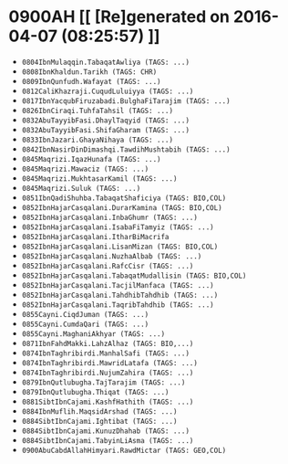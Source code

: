 # 0900AH [[ [Re]generated on 2016-04-07 (08:25:57) ]]

* `0804IbnMulaqqin.TabaqatAwliya (TAGS: ...)`
* `0808IbnKhaldun.Tarikh (TAGS: CHR)`
* `0809IbnQunfudh.Wafayat (TAGS: ...)`
* `0812CaliKhazraji.CuqudLuluiyya (TAGS: ...)`
* `0817IbnYacqubFiruzabadi.BulghaFiTarajim (TAGS: ...)`
* `0826IbnCiraqi.TuhfaTahsil (TAGS: ...)`
* `0832AbuTayyibFasi.DhaylTaqyid (TAGS: ...)`
* `0832AbuTayyibFasi.ShifaGharam (TAGS: ...)`
* `0833IbnJazari.GhayaNihaya (TAGS: ...)`
* `0842IbnNasirDinDimashqi.TawdihMushtabih (TAGS: ...)`
* `0845Maqrizi.IqazHunafa (TAGS: ...)`
* `0845Maqrizi.Mawaciz (TAGS: ...)`
* `0845Maqrizi.MukhtasarKamil (TAGS: ...)`
* `0845Maqrizi.Suluk (TAGS: ...)`
* `0851IbnQadiShuhba.TabaqatShaficiya (TAGS: BIO,COL)`
* `0852IbnHajarCasqalani.DurarKamina (TAGS: BIO,COL)`
* `0852IbnHajarCasqalani.InbaGhumr (TAGS: ...)`
* `0852IbnHajarCasqalani.IsabaFiTamyiz (TAGS: ...)`
* `0852IbnHajarCasqalani.ItharBiMacrifa`
* `0852IbnHajarCasqalani.LisanMizan (TAGS: BIO,COL)`
* `0852IbnHajarCasqalani.NuzhaAlbab (TAGS: ...)`
* `0852IbnHajarCasqalani.RafcCisr (TAGS: ...)`
* `0852IbnHajarCasqalani.TabaqatMudallisin (TAGS: BIO,COL)`
* `0852IbnHajarCasqalani.TacjilManfaca (TAGS: ...)`
* `0852IbnHajarCasqalani.TahdhibTahdhib (TAGS: ...)`
* `0852IbnHajarCasqalani.TaqribTahdhib (TAGS: ...)`
* `0855Cayni.CiqdJuman (TAGS: ...)`
* `0855Cayni.CumdaQari (TAGS: ...)`
* `0855Cayni.MaghaniAkhyar (TAGS: ...)`
* `0871IbnFahdMakki.LahzAlhaz (TAGS: BIO,...)`
* `0874IbnTaghribirdi.ManhalSafi (TAGS: ...)`
* `0874IbnTaghribirdi.MawridLatafa (TAGS: ...)`
* `0874IbnTaghribirdi.NujumZahira (TAGS: ...)`
* `0879IbnQutlubugha.TajTarajim (TAGS: ...)`
* `0879IbnQutlubugha.Thiqat (TAGS: ...)`
* `0881SibtIbnCajami.KashfHathith (TAGS: ...)`
* `0884IbnMuflih.MaqsidArshad (TAGS: ...)`
* `0884SibtIbnCajami.Ightibat (TAGS: ...)`
* `0884SibtIbnCajami.KunuzDhahab (TAGS: ...)`
* `0884SibtIbnCajami.TabyinLiAsma (TAGS: ...)`
* `0900AbuCabdAllahHimyari.RawdMictar (TAGS: GEO,COL)`
